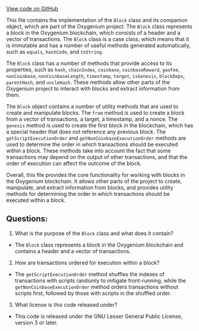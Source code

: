 [View code on GitHub](https://github.com/oxygenium/oxygenium/protocol/src/main/scala/org/oxygenium/protocol/model/Block.scala)

This file contains the implementation of the `Block` class and its companion object, which are part of the Oxygenium project. The `Block` class represents a block in the Oxygenium blockchain, which consists of a header and a vector of transactions. The `Block` class is a case class, which means that it is immutable and has a number of useful methods generated automatically, such as `equals`, `hashCode`, and `toString`.

The `Block` class has a number of methods that provide access to its properties, such as `hash`, `chainIndex`, `coinbase`, `coinbaseReward`, `gasFee`, `nonCoinbase`, `nonCoinbaseLength`, `timestamp`, `target`, `isGenesis`, `blockDeps`, `parentHash`, and `uncleHash`. These methods allow other parts of the Oxygenium project to interact with blocks and extract information from them.

The `Block` object contains a number of utility methods that are used to create and manipulate blocks. The `from` method is used to create a block from a vector of transactions, a target, a timestamp, and a nonce. The `genesis` method is used to create the first block in the blockchain, which has a special header that does not reference any previous block. The `getScriptExecutionOrder` and `getNonCoinbaseExecutionOrder` methods are used to determine the order in which transactions should be executed within a block. These methods take into account the fact that some transactions may depend on the output of other transactions, and that the order of execution can affect the outcome of the block.

Overall, this file provides the core functionality for working with blocks in the Oxygenium blockchain. It allows other parts of the project to create, manipulate, and extract information from blocks, and provides utility methods for determining the order in which transactions should be executed within a block.
## Questions: 
 1. What is the purpose of the `Block` class and what does it contain?
- The `Block` class represents a block in the Oxygenium blockchain and contains a header and a vector of transactions.
2. How are transactions ordered for execution within a block?
- The `getScriptExecutionOrder` method shuffles the indexes of transactions with scripts randomly to mitigate front-running, while the `getNonCoinbaseExecutionOrder` method orders transactions without scripts first, followed by those with scripts in the shuffled order.
3. What license is this code released under?
- This code is released under the GNU Lesser General Public License, version 3 or later.